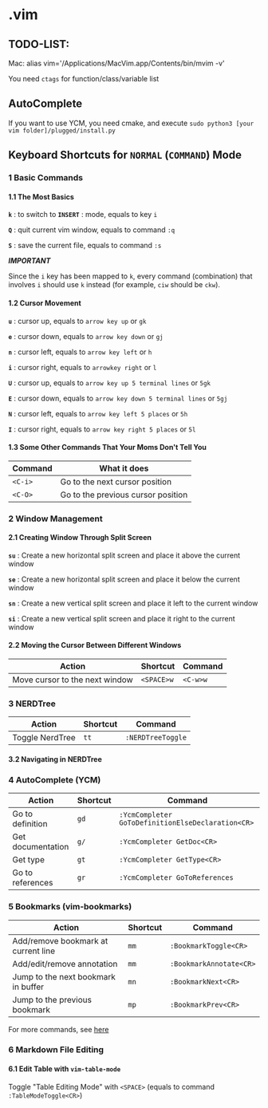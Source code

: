 # .vim

## TODO-LIST:

Mac:
alias vim='/Applications/MacVim.app/Contents/bin/mvim -v'

You need `ctags` for function/class/variable list

## AutoComplete

If you want to use YCM, you need cmake, and execute `sudo python3 [your vim folder]/plugged/install.py`


## Keyboard Shortcuts for `NORMAL` (`COMMAND`) Mode

### 1 Basic Commands

#### 1.1 The Most Basics

**`k`** : to switch to **`INSERT`** : mode, equals to key `i`

**`Q`** : quit current vim window, equals to command `:q`

**`S`** : save the current file, equals to command `:s`

**_IMPORTANT_**

  Since the `i` key has been mapped to `k`, every command (combination) that involves `i` should use `k` instead (for example, `ciw` should be `ckw`).

#### 1.2 Cursor Movement

**`u`** : cursor up, equals to `arrow key up` or `gk`

**`e`** : cursor down, equals to `arrow key down` or `gj`

**`n`** : cursor left, equals to `arrow key left` or `h`

**`i`** : cursor right, equals to `arrowkey right` or `l`

**`U`** : cursor up, equals to `arrow key up 5 terminal lines` or `5gk`

**`E`** : cursor down, equals to `arrow key down 5 terminal lines` or `5gj`

**`N`** : cursor left, equals to `arrow key left 5 places` or `5h`

**`I`** : cursor right, equals to `arrow key right 5 places` or `5l`

#### 1.3 Some Other Commands That Your Moms Don't Tell You

| Command | What it does                       |
|---------|------------------------------------|
| `<C-i>` | Go to the next cursor position     |
| `<C-O>` | Go to the previous cursor position |

### 2 Window Management

#### 2.1 Creating Window Through Split Screen

**`su`** : Create a new horizontal split screen and place it above the current window

**`se`** : Create a new horizontal split screen and place it below the current window

**`sn`** : Create a new vertical split screen and place it left to the current window

**`si`** : Create a new vertical split screen and place it right to the current window

#### 2.2 Moving the Cursor Between Different Windows

| Action                         | Shortcut   | Command  |
|--------------------------------|------------|----------|
| Move cursor to the next window | `<SPACE>w` | `<C-w>w` |

### 3 NERDTree

| Action          | Shortcut | Command           |
|-----------------|----------|-------------------|
| Toggle NerdTree | `tt`     | `:NERDTreeToggle` |

#### 3.2 Navigating in NERDTree

### 4 AutoComplete (YCM)

| Action            | Shortcut | Command                                           |
|-------------------|----------|---------------------------------------------------|
| Go to definition  | `gd`     | `:YcmCompleter GoToDefinitionElseDeclaration<CR>` |
| Get documentation | `g/`     | `:YcmCompleter GetDoc<CR>`                        |
| Get type          | `gt`     | `:YcmCompleter GetType<CR>`                       |
| Go to references  | `gr`     | `:YcmCompleter GoToReferences`                    |

### 5 Bookmarks (vim-bookmarks)

| Action                              | Shortcut | Command                 |
|-------------------------------------|----------|-------------------------|
| Add/remove bookmark at current line | `mm`     | `:BookmarkToggle<CR>`   |
| Add/edit/remove annotation          | `mm`     | `:BookmarkAnnotate<CR>` |
| Jump to the next bookmark in buffer | `mn`     | `:BookmarkNext<CR>`     |
| Jump to the previous bookmark       | `mp`     | `:BookmarkPrev<CR>`     |

For more commands, see [here](https://github.com/MattesGroeger/vim-bookmarks#usage)

### 6 Markdown File Editing

#### 6.1 Edit Table with `vim-table-mode`

Toggle "Table Editing Mode" with `<SPACE>` (equals to command `:TableModeToggle<CR>`)
